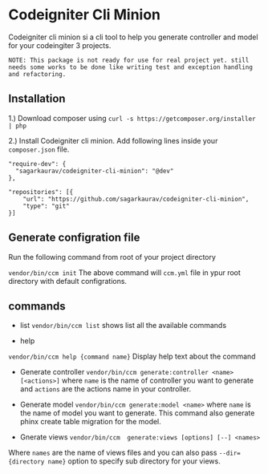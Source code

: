 # Codeigniter Cli Minion

Codeigniter cli minion si a cli tool to help you generate controller and model for your codeingiter 3 projects.

`NOTE: This package is not ready for use for real project yet. still needs some works to be done like writing test and exception handling and refactoring.`
## Installation

1.) Download composer using
`curl -s https://getcomposer.org/installer | php`

2.) Install Codeigniter cli minion.
Add following lines inside your `composer.json` file.
```
"require-dev": {
  "sagarkaurav/codeigniter-cli-minion": "@dev"
},

"repositories": [{
	"url": "https://github.com/sagarkaurav/codeigniter-cli-minion",
	"type": "git"
}]
```


## Generate configration file

Run the following command from root of your project directory

`vendor/bin/ccm init`
The above command will `ccm.yml` file in ypur root directory with default configrations.

## commands

* list
`vendor/bin/ccm list` shows list all the available commands

* help

`vendor/bin/ccm help {command name}` Display help text about the command

* Generate controller
`vendor/bin/ccm generate:controller <name> [<actions>]`
where `name` is the name of controller you want to generate
and `actions` are the actions name in your controller.

* Generate model
`vendor/bin/ccm generate:model <name>`
where `name` is the name of model you want to generate.
This command also generate phinx create table migration for the model.

* Gnerate views
`vendor/bin/ccm  generate:views [options] [--] <names>`

Where `names` are the name of views files
and you can also pass `--dir={directory name}` option to specify sub directory for your views.
